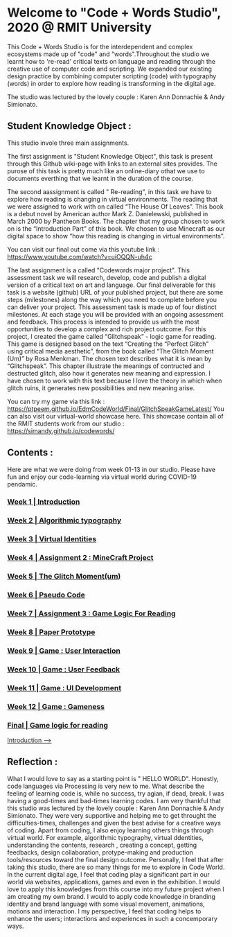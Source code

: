 # Welcome to "Code + Words Studio", 2020 @ RMIT University 

This Code + Words Studio is for the interdependent and complex ecosystems made up of "code" and "words".Throughout the studio we learnt how to 're-read' critical texts on language and reading through the creative use of computer code and scripting. We expanded our existing design practice by combining computer scripting (code) with typography (words) in order to explore how reading is transforming in the digital age.

The studio was lectured by the lovely couple : Karen Ann Donnachie & Andy Simionato.

## Student Knowledge Object :

This studio invole three main assignments. 

The first assignment is "Student Knowledge Object", this task is present through this Github wiki-page with links to an external sites provides. The purose of this task is pretty much like an online-diary othat we use to documents everthing that we learnt in the duration of the course.

The second aassignment is called " Re-reading", in this task we have to explore how reading is changing in virtual environments. The reading that we were assigned to work with on called “The House Of Leaves”. This book is a debut novel by American author Mark Z. Danielewski, published in March 2000 by Pantheon Books. The chapter that my group chosen to work on is the “Introduction Part” of this book. We chosen to use Minecraft as our digital space to show “how this reading is changing in virtual environments”.

You can visit our final out come via this youtube link : https://www.youtube.com/watch?v=uiOQQN-uh4c

The last assignment is a called "Codewords major project". This assessment task we will research, develop, code and publish a digital version of a critical text on art and language. Our final deliverable for this task is a website (github) URL of your published project, but there are some steps (milestones) along the way which you need to complete before you can deliver your project. This assessment task is made up of four distinct milestones. At each stage you will be provided with an ongoing assessment and feedback. This process is intended to provide us with the most opportunities to develop a complex and rich project outcome. For this project, I created the game called “Glitchspeak” - logic game for reading.  This game is designed based on the text “Creating the “Perfect Glitch” using critical media aesthetic”, from the book called “The Glitch Moment (Um)” by Rosa Menkman. The chosen text describes what it is mean by “Glitchspeak”. This chapter illustrate the meanings of contructed and destructed glitch, also how it generates new meaning and expression. I have chosen to work with this text because I love the theory in which when glitch ruins, it generates new possibilities and new meaning arise.

You can try my game via this link : https://ptpeem.github.io/EdmCodeWorld/Final/GlitchSpeakGameLatest/
You can also visit our virtual-world showcase here. This showcase contain all of the RMIT students work from our studio : https://simandy.github.io/codewords/

## Contents :

Here are what we were doing from week 01-13 in our studio. Please have fun and enjoy our code-learning via virtual world during COVID-19 pendamic.

### <a href='https://ptpeem.github.io/EdmCodeWorld/Week_01/'> Week 1 | Introduction</a>
### <a href='https://ptpeem.github.io/EdmCodeWorld/Week_02/'> Week 2 | Algorithmic typography</a>
### <a href='https://ptpeem.github.io/EdmCodeWorld/Week_03/'> Week 3 | Virtual Identities</a>
### <a href='https://ptpeem.github.io/EdmCodeWorld/Week_4/'> Week 4 | Assignment 2 : MineCraft Project </a>
### <a href='https://ptpeem.github.io/EdmCodeWorld/Week_05/'> Week 5 | The Glitch Moment(um)</a>
### <a href='https://ptpeem.github.io/EdmCodeWorld/Week_06/'> Week 6 | Pseudo Code</a>
### <a href='https://ptpeem.github.io/EdmCodeWorld/Week_07/'> Week 7 | Assignment 3 : Game Logic For Reading</a>
### <a href='https://ptpeem.github.io/EdmCodeWorld/Week_08/'> Week 8 | Paper Prototype</a>
### <a href='https://ptpeem.github.io/EdmCodeWorld/Week_09/'> Week 9 | Game : User Interaction </a>
### <a href='https://ptpeem.github.io/EdmCodeWorld/Week_10/'> Week 10 | Game : User Feedback </a>
### <a href='https://ptpeem.github.io/EdmCodeWorld/Week_11/'> Week 11 | Game : UI Development </a>
### <a href='https://ptpeem.github.io/EdmCodeWorld/Week_12/'> Week 12 | Game : Gameness</a>
### <a href='https://ptpeem.github.io/EdmCodeWorld/Final/'> Final | Game logic for reading</a>

<a href='https://ptpeem.github.io/EdmCodeWorld/Week_01/'>Introduction --></a>

## Reflection :

What I would love to say as a starting point is " HELLO WORLD". Honestly, code languages via Processing is very new to me. What describe the feeling of learning code is, while no success, try agian, if dead, break. I was having a good-times and bad-times learning codes. I am very thankful that this studio was lectured by the lovely couple : Karen Ann Donnachie & Andy Simionato. They were very supportive and helping me to get throught the difficulties-times, challenges and given the best advise for a creative ways of coding. Apart from coding, I also enjoy learning others things through virtual world. For example, algorithmic typography, virtual ddentities, understanding the contents, research , creating a concept, getting feedbacks, design collaboration, protype-making and production tools/resources toward the final design outcome. Personally, I feel that after taking this studio, there are so many things for me to explore in Code World. In the current digital age, I feel that coding play a significant part in our world via websites, applications, games and even in the exhibition. I would love to apply this knowledges from this course into my future project when I am creating my own brand. I would to apply code knowledge in branding identity and brand language with some visual movement, animations, motions and interaction. I my perspective, I feel that coding helps to enhance the users; interactions and experiences in such a concemporary ways.
